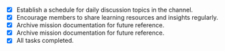 - [x] Establish a schedule for daily discussion topics in the channel.
- [x] Encourage members to share learning resources and insights regularly.
- [x] Archive mission documentation for future reference.
- [x] Archive mission documentation for future reference.
- [x] All tasks completed.